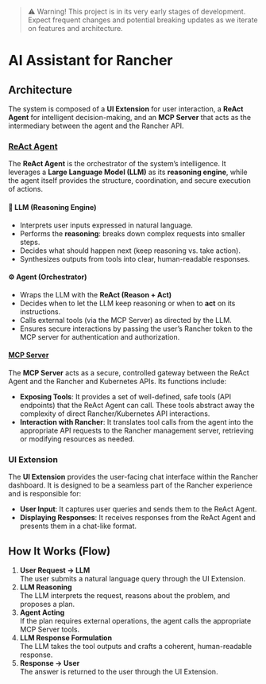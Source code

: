 > :warning: Warning! This project is in its very early stages of development. Expect frequent changes and potential breaking updates as we iterate on features and architecture.

# AI Assistant for Rancher

## Architecture

The system is composed of a **UI Extension** for user interaction, a **ReAct Agent** for intelligent decision-making, and an **MCP Server** that acts as the intermediary between the agent and the Rancher API. 

### [ReAct Agent](https://github.com/rancher-sandbox/rancher-ai-agent)

The **ReAct Agent** is the orchestrator of the system’s intelligence. It leverages a **Large Language Model (LLM)** as its **reasoning engine**, while the agent itself provides the structure, coordination, and secure execution of actions.

#### 🧠 LLM (Reasoning Engine)
- Interprets user inputs expressed in natural language.  
- Performs the **reasoning**: breaks down complex requests into smaller steps.  
- Decides what should happen next (keep reasoning vs. take action).  
- Synthesizes outputs from tools into clear, human-readable responses.  

#### ⚙️ Agent (Orchestrator)
- Wraps the LLM with the **ReAct (Reason + Act)**
- Decides when to let the LLM keep reasoning or when to **act** on its instructions.  
- Calls external tools (via the MCP Server) as directed by the LLM.  
- Ensures secure interactions by passing the user’s Rancher token to the MCP server for authentication and authorization.  

#### [MCP Server](https://github.com/rancher-sandbox/rancher-ai-mcp)

The **MCP Server** acts as a secure, controlled gateway between the ReAct Agent and the Rancher and Kubernetes APIs. Its functions include:

  * **Exposing Tools**: It provides a set of well-defined, safe tools (API endpoints) that the ReAct Agent can call. These tools abstract away the complexity of direct Rancher/Kubernetes API interactions.
  * **Interaction with Rancher**: It translates tool calls from the agent into the appropriate API requests to the Rancher management server, retrieving or modifying resources as needed.

### UI Extension

The **UI Extension** provides the user-facing chat interface within the Rancher dashboard. It is designed to be a seamless part of the Rancher experience and is responsible for:

  * **User Input**: It captures user queries and sends them to the ReAct Agent.
  * **Displaying Responses**: It receives responses from the ReAct Agent and presents them in a chat-like format.

## How It Works (Flow)

1. **User Request → LLM**  
   The user submits a natural language query through the UI Extension.  
2. **LLM Reasoning**  
   The LLM interprets the request, reasons about the problem, and proposes a plan.  
3. **Agent Acting**  
   If the plan requires external operations, the agent calls the appropriate MCP Server tools.  
4. **LLM Response Formulation**  
   The LLM takes the tool outputs and crafts a coherent, human-readable response.  
5. **Response → User**  
   The answer is returned to the user through the UI Extension.  



